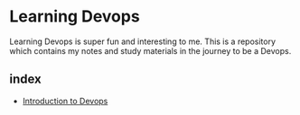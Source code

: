# Learning Devops

Learning Devops is super fun and interesting to me. This is a repository which contains my notes and study materials
in the journey to be a Devops.

## index

- [Introduction to Devops](https://github.com/bindubritto/learning-devops)
